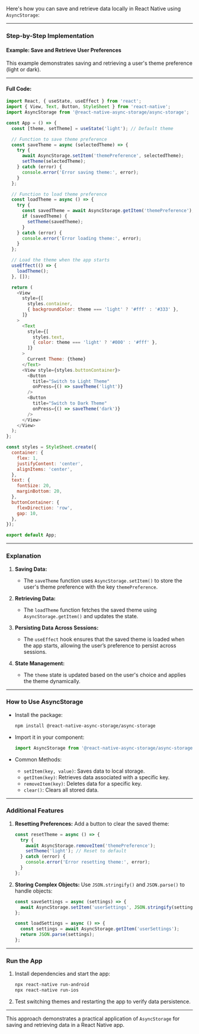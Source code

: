 Here's how you can save and retrieve data locally in React Native using `AsyncStorage`:

---

### Step-by-Step Implementation

#### Example: Save and Retrieve User Preferences

This example demonstrates saving and retrieving a user's theme preference (light or dark).

---

#### Full Code:

```javascript
import React, { useState, useEffect } from 'react';
import { View, Text, Button, StyleSheet } from 'react-native';
import AsyncStorage from '@react-native-async-storage/async-storage';

const App = () => {
  const [theme, setTheme] = useState('light'); // Default theme

  // Function to save theme preference
  const saveTheme = async (selectedTheme) => {
    try {
      await AsyncStorage.setItem('themePreference', selectedTheme);
      setTheme(selectedTheme);
    } catch (error) {
      console.error('Error saving theme:', error);
    }
  };

  // Function to load theme preference
  const loadTheme = async () => {
    try {
      const savedTheme = await AsyncStorage.getItem('themePreference');
      if (savedTheme) {
        setTheme(savedTheme);
      }
    } catch (error) {
      console.error('Error loading theme:', error);
    }
  };

  // Load the theme when the app starts
  useEffect(() => {
    loadTheme();
  }, []);

  return (
    <View
      style={[
        styles.container,
        { backgroundColor: theme === 'light' ? '#fff' : '#333' },
      ]}
    >
      <Text
        style={[
          styles.text,
          { color: theme === 'light' ? '#000' : '#fff' },
        ]}
      >
        Current Theme: {theme}
      </Text>
      <View style={styles.buttonContainer}>
        <Button
          title="Switch to Light Theme"
          onPress={() => saveTheme('light')}
        />
        <Button
          title="Switch to Dark Theme"
          onPress={() => saveTheme('dark')}
        />
      </View>
    </View>
  );
};

const styles = StyleSheet.create({
  container: {
    flex: 1,
    justifyContent: 'center',
    alignItems: 'center',
  },
  text: {
    fontSize: 20,
    marginBottom: 20,
  },
  buttonContainer: {
    flexDirection: 'row',
    gap: 10,
  },
});

export default App;
```

---

### Explanation

1. **Saving Data:**
   - The `saveTheme` function uses `AsyncStorage.setItem()` to store the user's theme preference with the key `themePreference`.

2. **Retrieving Data:**
   - The `loadTheme` function fetches the saved theme using `AsyncStorage.getItem()` and updates the state.

3. **Persisting Data Across Sessions:**
   - The `useEffect` hook ensures that the saved theme is loaded when the app starts, allowing the user’s preference to persist across sessions.

4. **State Management:**
   - The `theme` state is updated based on the user's choice and applies the theme dynamically.

---

### How to Use AsyncStorage

- Install the package:
  ```bash
  npm install @react-native-async-storage/async-storage
  ```

- Import it in your component:
  ```javascript
  import AsyncStorage from '@react-native-async-storage/async-storage';
  ```

- Common Methods:
  - `setItem(key, value)`: Saves data to local storage.
  - `getItem(key)`: Retrieves data associated with a specific key.
  - `removeItem(key)`: Deletes data for a specific key.
  - `clear()`: Clears all stored data.

---

### Additional Features

1. **Resetting Preferences:**
   Add a button to clear the saved theme:
   ```javascript
   const resetTheme = async () => {
     try {
       await AsyncStorage.removeItem('themePreference');
       setTheme('light'); // Reset to default
     } catch (error) {
       console.error('Error resetting theme:', error);
     }
   };
   ```

2. **Storing Complex Objects:**
   Use `JSON.stringify()` and `JSON.parse()` to handle objects:
   ```javascript
   const saveSettings = async (settings) => {
     await AsyncStorage.setItem('userSettings', JSON.stringify(settings));
   };

   const loadSettings = async () => {
     const settings = await AsyncStorage.getItem('userSettings');
     return JSON.parse(settings);
   };
   ```

---

### Run the App

1. Install dependencies and start the app:
   ```bash
   npx react-native run-android
   npx react-native run-ios
   ```

2. Test switching themes and restarting the app to verify data persistence.

---

This approach demonstrates a practical application of `AsyncStorage` for saving and retrieving data in a React Native app.
